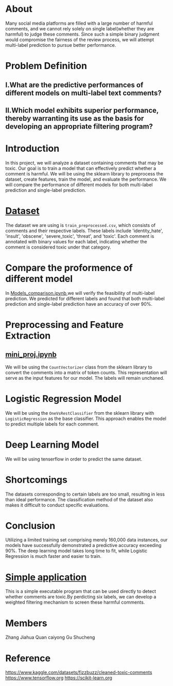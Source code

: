 # About
Many social media platforms are filled with a large number of harmful comments, and we cannot rely solely on single label(whether they are harmful) to judge these comments. Since such a simple binary judgment would compromise the fairness of the review process, we will attempt multi-label prediction to pursue better performance.

# Problem Definition
## I.What are the predictive performances of different models on multi-label text comments?
## II.Which model exhibits superior performance, thereby warranting its use as the basis for developing an appropriate filtering program?

# Introduction

In this project, we will analyze a dataset containing comments that may be toxic. Our goal is to train a model that can effectively predict whether a comment is harmful. We will be using the sklearn library to preprocess the dataset, create features, train the model, and evaluate the performance. We will compare the performance of different models for both multi-label prediction and single-label prediction.

# [Dataset](https://www.kaggle.com/datasets/fizzbuzz/cleaned-toxic-comments)

The dataset we are using is `train_preprocessed.csv`, which consists of comments and their respective labels. These labels include 'identity_hate', 'insult', 'obscene', 'severe_toxic', 'threat', and 'toxic'. Each comment is annotated with binary values for each label, indicating whether the comment is considered toxic under that category.

# Compare the proformence of different model

In [Models_comparison.ipynb](https://github.com/Paraworks/SC1015-mini-project-detecting_toxic_comments/blob/main/Models_comparison.ipynb),we will verify the feasibility of multi-label prediction. We predicted for different labels and found that both multi-label prediction and single-label prediction have an accuracy of over 90%.

# Preprocessing and Feature Extraction
## [mini_proj.ipynb](https://github.com/Paraworks/SC1015-mini-project-detecting_toxic_comments/blob/main/mini_proj.ipynb)
We will be using the `CountVectorizer` class from the sklearn library to convert the comments into a matrix of token counts. This representation will serve as the input features for our model. The labels will remain unchaned.

# Logistic Regression Model

We will be using the `OneVsRestClassifier` from the sklearn library with `LogisticRegression` as the base classifier. This approach enables the model to predict multiple labels for each comment.


# Deep Learning Model

We will be using tenserflow in order to predict the same dataset.

# Shortcomings

The datasets corresponding to certain labels are too small, resulting in less than ideal performance. The classification method of the dataset also makes it difficult to conduct specific evaluations.

# Conclusion

Utilizing a limited training set comprising merely 160,000 data instances, our models have successfully demonstrated a predictive accuracy exceeding 90%. The deep learning model takes long time to fit, while Logistic Regression is much faster and easier to train. 

# [Simple application](https://github.com/Paraworks/SC1015-mini-project-detecting_toxic_comments/blob/main/core.ipynb)

This is a simple executable program that can be used directly to detect whether comments are toxic.By perdicting six labels, we can develop a weighted filtering mechanism to screen these harmful comments. 



# Members 
Zhang Jiahua
Quan caiyong
Gu Shucheng
# Reference
https://www.kaggle.com/datasets/fizzbuzz/cleaned-toxic-comments
https://www.tensorflow.org
https://scikit-learn.org
